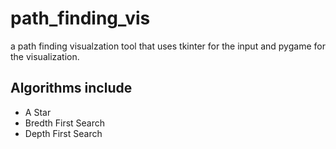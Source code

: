 # path_finding_vis
a path finding visualzation tool that uses tkinter for the input
and pygame for the visualization.
## Algorithms include 
<ul>
  <li>A Star</li>
    <li> Bredth First Search</li>
    <li>Depth First Search</li>
</ul>
